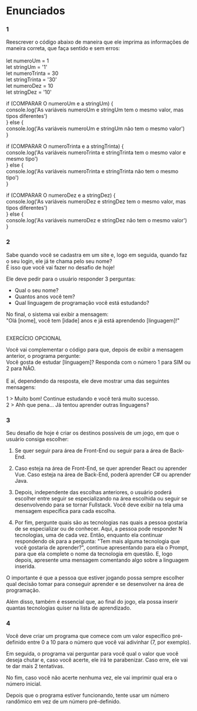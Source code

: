 <h1>Enunciados</h1>

<h3>1</h3>
<p>Reescrever o código abaixo de maneira que ele imprima as informações de maneira correta, que faça sentido e sem erros:</br></br>
let numeroUm = 1</br>
let stringUm = '1'</br>
let numeroTrinta = 30</br>
let stringTrinta = '30'</br>
let numeroDez = 10</br>
let stringDez = '10'</br>

if (COMPARAR O numeroUm e a stringUm) {</br>
  console.log('As variáveis numeroUm e stringUm tem o mesmo valor, mas tipos diferentes')</br>
} else {</br>
  console.log('As variáveis numeroUm e stringUm não tem o mesmo valor')</br>
}</br>

if (COMPARAR O numeroTrinta e a stringTrinta) {</br>
  console.log('As variáveis numeroTrinta e stringTrinta tem o mesmo valor e mesmo tipo')</br>
} else {</br>
  console.log('As variáveis numeroTrinta e stringTrinta não tem o mesmo tipo')</br>
}</br>

if (COMPARAR O numeroDez e a stringDez) {</br>
  console.log('As variáveis numeroDez e stringDez tem o mesmo valor, mas tipos diferentes')</br>
} else {</br>
  console.log('As variáveis numeroDez e stringDez não tem o mesmo valor')</br>
}</p>

<h3>2</h3>
<p>Sabe quando você se cadastra em um site e, logo em seguida, quando faz o seu login, ele já te chama pelo seu nome?</br>
É isso que você vai fazer no desafio de hoje!</br>

Ele deve pedir para o usuário responder 3 perguntas:
- Qual o seu nome?
- Quantos anos você tem?
- Qual linguagem de programação você está estudando?</br>

No final, o sistema vai exibir a mensagem:</br>
"Olá [nome], você tem [idade] anos e já está aprendendo [linguagem]!"</br></br>

EXERCÍCIO OPCIONAL

Você vai complementar o código para que, depois de exibir a mensagem anterior, o programa pergunte:</br>
Você gosta de estudar [linguagem]? Responda com o número 1 para SIM ou 2 para NÃO.</br></br>
E aí, dependendo da resposta, ele deve mostrar uma das seguintes mensagens:

1 > Muito bom! Continue estudando e você terá muito sucesso.</br>
2 > Ahh que pena... Já tentou aprender outras linguagens?</p>

<h3>3</h3>
<p>Seu desafio de hoje é criar os destinos possíveis de um jogo, em que o usuário consiga escolher:

1. Se quer seguir para área de Front-End ou seguir para a área de Back-End.

2. Caso esteja na área de Front-End, se quer aprender React ou aprender Vue. 
Caso esteja na área de Back-End, poderá aprender C# ou aprender Java.

3. Depois, independente das escolhas anteriores, o usuário poderá escolher entre seguir 
se especializando na área escolhida ou seguir se desenvolvendo para se tornar Fullstack. 
Você deve exibir na tela uma mensagem específica para cada escolha.

4. Por fim, pergunte quais são as tecnologias nas quais a pessoa gostaria de se especializar 
ou de conhecer. Aqui, a pessoa pode responder N tecnologias, uma de cada vez. Então, enquanto 
ela continuar respondendo ok para a pergunta: "Tem mais alguma tecnologia que você gostaria 
de aprender?", continue apresentando para ela o Prompt, para que ela complete o nome da tecnologia 
em questão. E, logo depois, apresente uma mensagem comentando algo sobre a linguagem inserida.

O importante é que a pessoa que estiver jogando possa sempre escolher qual decisão tomar para 
conseguir aprender e se desenvolver na área de programação.

Além disso, também é essencial que, ao final do jogo, ela possa inserir quantas tecnologias 
quiser na lista de aprendizado.
</p>

<h3>4</h3>
<p>Você deve criar um programa que comece com um valor específico pré-definido entre 0 a 10 para o número que você vai adivinhar (7, por exemplo).

Em seguida, o programa vai perguntar para você qual o valor que você deseja chutar e, caso você acerte, ele irá te parabenizar. Caso erre, ele vai te dar mais 2 tentativas.

No fim, caso você não acerte nenhuma vez, ele vai imprimir qual era o número inicial.

Depois que o programa estiver funcionando, tente usar um número randômico em vez de um número pré-definido.
</p>
